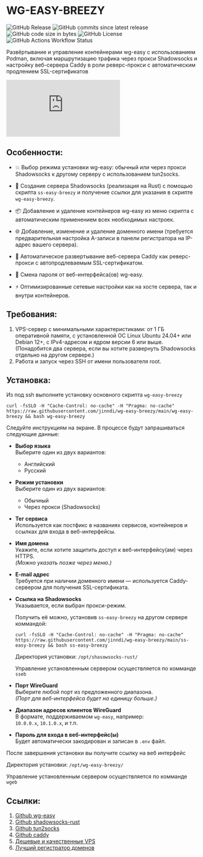 # WG-EASY-BREEZY
![GitHub Release](https://img.shields.io/github/v/release/jinndi/wg-easy-breezy)
![GitHub commits since latest release](https://img.shields.io/github/commits-since/jinndi/wg-easy-breezy/latest)
![GitHub code size in bytes](https://img.shields.io/github/languages/code-size/jinndi/wg-easy-breezy)
![GitHub License](https://img.shields.io/github/license/jinndi/wg-easy-breezy)
![GitHub Actions Workflow Status](https://img.shields.io/github/actions/workflow/status/jinndi/wg-easy-breezy/docker-publish.yml)

Развёртывание и управление контейнерами wg-easy с использованием Podman, включая маршрутизацию трафика через прокси Shadowsocks и настройку веб-сервера Caddy в роли реверс-прокси с автоматическим продлением SSL-сертификатов

![EN](https://github.com/jinndi/wg-easy-breezy/blob/main/README.md)

## Особенности:

- 💥 Выбор режима установки wg-easy: обычный или через прокси Shadowsocks к другому серверу с использованием tun2socks.

- 🧦 Создание сервера Shadowsocks (реализация на Rust) с помощью скрипта `ss-easy-breezy` и получение ссылки для указания в скрипте `wg-easy-breezy`.

- 📦 Добавление и удаление контейнеров wg-easy из меню скрипта с автоматическим применением всех необходимых настроек.

- 🌐 Добавление, изменение и удаление доменного имени (требуется предварительная настройка A-записи в панели регистратора на IP-адрес вашего сервера).

- 🚀 Автоматическое развертывание веб-сервера Caddy как реверс-прокси с автопродлеваемым SSL-сертификатом.

- 🔑 Смена пароля от веб-интерфейса(ов) wg-easy.

- ⚡️ Оптимизированные сетевые настройки как на хосте сервера, так и внутри контейнеров.

## Требования:

1. VPS-сервер с минимальными характеристиками: от 1 ГБ оперативной памяти, с установленной ОС Linux Ubuntu 24.04+ или Debian 12+, с IPv4-адресом и ядром версии 6 или выше. (Понадобится два сервера, если вы хотите развернуть Shadowsocks отдельно на другом сервере.)
2. Работа и запуск через SSH от имени пользователя root.

## Установка:

Из под ssh выполните установку основного скрипта `wg-easy-breezy`

```
curl -fsSLO -H "Cache-Control: no-cache" -H "Pragma: no-cache" https://raw.githubusercontent.com/jinndi/wg-easy-breezy/main/wg-easy-breezy && bash wg-easy-breezy
```

Следуйте инструкциям на экране. В процессе будут запрашиваться следующие данные:

- **Выбор языка**  
  Выберите один из двух вариантов:
  - Английский
  - Русский

- **Режим установки**  
  Выберите один из двух вариантов:
  - Обычный
  - Через прокси (Shadowsocks)

- **Тег сервиса**  
  Используется как постфикс в названиях сервисов, контейнеров и ссылках для входа в веб-интерфейсы.

- **Имя домена**  
  Укажите, если хотите защитить доступ к веб-интерфейсу(ам) через HTTPS.  
  *(Можно указать позже через меню.)*

- **E-mail адрес**  
  Требуется при наличии доменного имени — используется Caddy-сервером для получения SSL-сертификата.

- **Ссылка на Shadowsocks**  
  Указывается, если выбран прокси-режим. 
  
  Получить её можно, установив `ss-easy-breezy` на другом сервере коммандой:

  ```
  curl -fsSLO -H "Cache-Control: no-cache" -H "Pragma: no-cache" https://raw.githubusercontent.com/jinndi/wg-easy-breezy/main/ss-easy-breezy && bash ss-easy-breezy
  ```
  Директория установки: `/opt/shasowsocks-rust/`
  
  Управление установленным сервером осуществляется по комманде `sseb`

- **Порт WireGuard**  
  Выберите любой порт из предложенного диапазона.  
  *(Порт для веб-интерфейса будет на единицу больше.)*

- **Диапазон адресов клиентов WireGuard**  
  В формате, поддерживаемом `wg-easy`, например:  
  `10.0.0.x`, `10.1.0.x`, и т.п.

- **Пароль для входа в веб-интерфейс(ы)**  
  Будет автоматически закодирован и записан в `.env` файл.

После завершения установки вы получите ссылку на веб интерфейс

Директория установки: `/opt/wg-easy-breezy/`

Управление установленным сервером осуществляется по комманде `wgeb`



## Ссылки:
1. [Github wg-easy](https://github.com/wg-easy/wg-easy)
2. [Github shadowsocks-rust](https://github.com/shadowsocks/shadowsocks-rust)
3. [Github tun2socks](https://github.com/xjasonlyu/tun2socks)
4. [Github caddy](https://github.com/caddyserver/caddy)
5. [Дешевые и качественные VPS](https://just.hosting/?ref=231025)
6. [Лучший регистратор доменов](https://www.namecheap.com)
